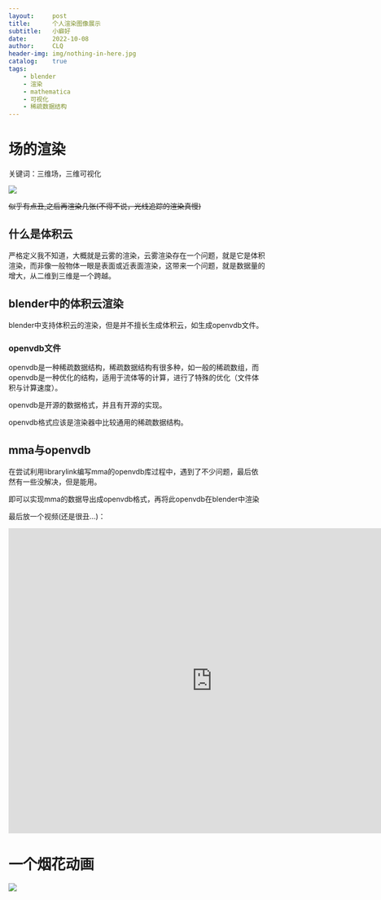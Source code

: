 ```yaml
---
layout:     post
title:      个人渲染图像展示
subtitle:   小癖好
date:       2022-10-08
author:     CLQ
header-img: img/nothing-in-here.jpg
catalog:    true
tags:
    - blender
    - 渲染
    - mathematica
    - 可视化
    - 稀疏数据结构
---
```


# 场的渲染

关键词：三维场，三维可视化


![](https://clq9920.github.io/draw/20221008/test_0008.png)

~~似乎有点丑,之后再渲染几张(不得不说，光线追踪的渲染真慢)~~

## 什么是体积云

严格定义我不知道，大概就是云雾的渲染，云雾渲染存在一个问题，就是它是体积渲染，而非像一般物体一眼是表面或近表面渲染，这带来一个问题，就是数据量的增大，从二维到三维是一个跨越。

## blender中的体积云渲染

blender中支持体积云的渲染，但是并不擅长生成体积云，如生成openvdb文件。

### openvdb文件

openvdb是一种稀疏数据结构，稀疏数据结构有很多种，如一般的稀疏数组，而openvdb是一种优化的结构，适用于流体等的计算，进行了特殊的优化（文件体积与计算速度）。

openvdb是开源的数据格式，并且有开源的实现。

openvdb格式应该是渲染器中比较通用的稀疏数据结构。

## mma与openvdb

在尝试利用librarylink编写mma的openvdb库过程中，遇到了不少问题，最后依然有一些没解决，但是能用。

即可以实现mma的数据导出成openvdb格式，再将此openvdb在blender中渲染

<!-- (有需求的可以联系一下我) -->

最后放一个视频\(还是很丑...\)：

<iframe 
src="https://clq9920.github.io/draw/20221008/movie.mp4" 
scrolling="no" 
border="0" 
frameborder="no" 
framespacing="0" 
allowfullscreen="true" 
height=600 
width=800> 
</iframe>

# 一个烟花动画

![](https://clq9920.github.io/draw/20221008/yanhua.gif)

